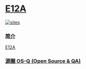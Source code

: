 # [E12A](https://github.com/OS-Q/E12A)

[![sites](http://182.61.61.133/link/resources/OSQ.png)](http://www.OS-Q.com)

### [简介](https://github.com/OS-Q/E12A/wiki)

[E12A](https://github.com/OS-Q/E12A)

### [源圈 OS-Q (Open Source & QA) ](http://www.OS-Q.com)
